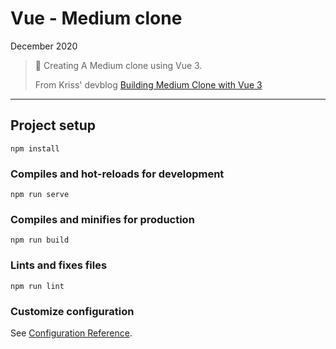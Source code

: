 # Vue - Medium clone

December 2020

> 🔨  Creating A Medium clone using Vue 3.
>
> From Kriss' devblog [Building Medium Clone with Vue 3](https://kriss.io/building-medium-clone-with-vue-3/)

* * *

## Project setup
```
npm install
```

### Compiles and hot-reloads for development
```
npm run serve
```

### Compiles and minifies for production
```
npm run build
```

### Lints and fixes files
```
npm run lint
```

### Customize configuration
See [Configuration Reference](https://cli.vuejs.org/config/).
